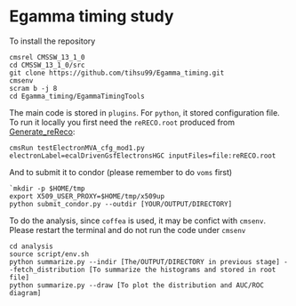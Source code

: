 # Egamma timing study
To install the repository
```
cmsrel CMSSW_13_1_0
cd CMSSW_13_1_0/src
git clone https://github.com/tihsu99/Egamma_timing.git
cmsenv
scram b -j 8
cd Egamma_timing/EgammaTimingTools
```
The main code is stored in `plugins`. For `python`, it stored configuration file. To run it locally you first need the `reRECO.root` produced from [Generate_reReco](https://github.com/tihsu99/Generate_reReco):
```
cmsRun testElectronMVA_cfg_mod1.py electronLabel=ecalDrivenGsfElectronsHGC inputFiles=file:reRECO.root
```
And to submit it to condor (please remember to do `voms` first)
```
`mkdir -p $HOME/tmp
export X509_USER_PROXY=$HOME/tmp/x509up
python submit_condor.py --outdir [YOUR/OUTPUT/DIRECTORY]
```
To do the analysis, since `coffea` is used, it may be confict with `cmsenv`. Please restart the terminal and do not run the code under `cmsenv`
```
cd analysis
source script/env.sh
python summarize.py --indir [The/OUTPUT/DIRECTORY in previous stage] --fetch_distribution [To summarize the histograms and stored in root file]
python summarize.py --draw [To plot the distribution and AUC/ROC diagram]
```
